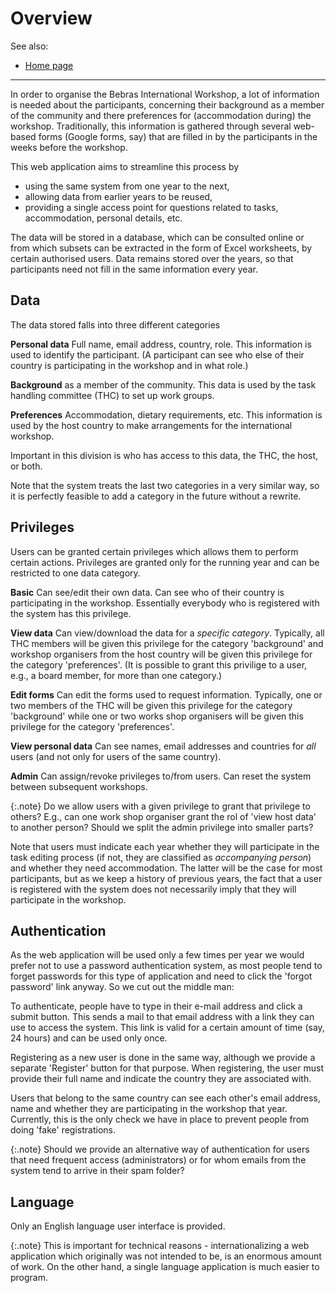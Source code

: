 Overview
===

See also:

* [Home page](index.md)

---

In order to organise the Bebras International Workshop, a lot of information is needed about the participants,
concerning their background as a member of the community and there preferences for (accommodation during) the workshop.
Traditionally, this information is gathered through several web-based forms (Google forms, say) that are filled in by
the participants in the weeks before the workshop.

This web application aims to streamline this process by

* using the same system from one year to the next,
* allowing data from earlier years to be reused,
* providing a single access point for questions related to tasks, accommodation, personal details, etc.

The data will be stored in a database, which can be consulted online or from which subsets can be extracted in the form
of Excel worksheets, by certain authorised users. Data remains stored over the years, so that participants need not fill
in the same information every year.

Data
----

The data stored falls into three different categories

**Personal data** Full name, email address, country, role. This information is used to identify the
participant. (A participant can see who else of their country is participating in the workshop and in what role.)

**Background** as a member of the community. This data is used by the task handling committee (THC) to set up work
groups.

**Preferences** Accommodation, dietary requirements, etc. This information is used by the host country to make
arrangements for the international workshop.

Important in this division is who has access to this data, the THC, the host, or both.

Note that the system treats the last two categories in a very similar way, so it is perfectly feasible to add
a category in the future without a rewrite.

Privileges
---
Users can be granted certain privileges which allows them to perform certain actions. Privileges are granted
only for the running year and can be restricted to one data category.

**Basic** Can see/edit their own data. Can see who of their country is participating in the workshop. Essentially
everybody who is registered with the system has this privilege.

**View data** Can view/download the data for a *specific category*. Typically, all THC members
will be given this privilege for the category 'background' and workshop organisers from the host
country will be given this privilege for the category 'preferences'. (It is possible to grant this
privilige to a user, e.g., a board member, for more than one category.)

**Edit forms** Can edit the forms used to request information. Typically, one or two members of the THC
will be given this privilege for the category 'background' while one or two works shop organisers will be
given this privilege for the category 'preferences'.

**View personal data** Can see names, email addresses and countries for *all* users (and not only
for users of the same country).

**Admin** Can assign/revoke privileges to/from users. Can reset the system between subsequent workshops.

{:.note}
Do we allow users with a given privilege to grant that privilege to others? E.g., can one work shop organiser grant the
rol of 'view host data' to
another person? Should we split the admin privilege into smaller parts?

Note that users must indicate each year whether they will participate in the task editing process (if not, they are
classified as *accompanying person*) and whether
they need accommodation. The latter will be the case for most participants, but as we keep a history of previous years,
the fact that a user is registered
with the system does not necessarily imply that they will participate in the workshop.

Authentication
---
As the web application will be used only a few times per year we would prefer not to use a password authentication
system, as most people
tend to forget passwords for this type of application and need to click the 'forgot password' link anyway. So we cut out
the middle man:

To authenticate, people have to type in their e-mail address and click a submit button. This sends a mail to that email
address with a
link they can use to access the system. This link is valid for a certain amount of time (say, 24 hours) and can be used
only once.

Registering as a new user is done in the same way, although we provide a separate 'Register' button for that purpose.
When registering, the user
must provide their full name and indicate the country they are associated with.

Users that belong to the same country can see each other's email address, name and whether they are participating in the
workshop that year. Currently,
this is the only check we have in place to prevent people from doing 'fake' registrations.

{:.note}
Should we provide an alternative way of authentication for users that need frequent access (administrators) or for whom
emails from the system
tend to arrive in their spam folder?

Language
--------
Only an English language user interface is provided.

{:.note}
This is important for technical reasons - internationalizing a web application which originally was not intended to be, is
an enormous amount of work. On the other hand, a single language application is much easier to program.



